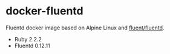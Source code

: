 # docker-fluentd

Fluentd docker image based on Alpine Linux and [fluent/fluentd](https://registry.hub.docker.com/u/fluent/fluentd/).

* Ruby 2.2.2
* Fluentd 0.12.11
